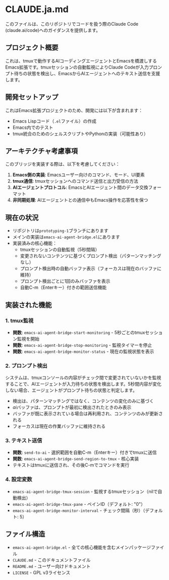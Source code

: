# CLAUDE.ja.md

このファイルは、このリポジトリでコードを扱う際のClaude Code (claude.ai/code)へのガイダンスを提供します。

## プロジェクト概要

これは、tmuxで動作するAIコーディングエージェントとEmacsを橋渡しするEmacs拡張です。tmuxセッションの自動監視によりClaude Codeが入力プロンプト待ちの状態を検出し、EmacsからAIエージェントへのテキスト送信を支援します。

## 開発セットアップ

これはEmacs拡張プロジェクトのため、開発には以下が含まれます：
- Emacs Lispコード（`.el`ファイル）の作成
- Emacs内でのテスト
- tmux統合のためのシェルスクリプトやPythonの実装（可能性あり）

## アーキテクチャ考慮事項

このブリッジを実装する際は、以下を考慮してください：
1. **Emacs側の実装**: Emacsユーザー向けのコマンド、モード、UI要素
2. **tmux通信**: tmuxセッションへのコマンド送信と出力受信の方法
3. **AIエージェントプロトコル**: EmacsとAIエージェント間のデータ交換フォーマット
4. **非同期処理**: AIエージェントとの通信中もEmacs操作を応答性を保つ

## 現在の状況

- リポジトリは`prototyping-1`ブランチにあります
- メインの実装は`emacs-ai-agent-bridge.el`にあります
- 実装済みの核心機能：
  - tmuxセッションの自動監視（5秒間隔）
  - 変更されないコンテンツに基づくプロンプト検出（パターンマッチングなし）
  - プロンプト検出時の自動バッファ表示（フォーカスは現在のバッファに維持）
  - プロンプト検出ごとに1回のみバッファを表示
  - 自動C-m（Enterキー）付きの範囲送信機能

## 実装された機能

### 1. tmux監視
- **関数**: `emacs-ai-agent-bridge-start-monitoring` - 5秒ごとのtmuxセッション監視を開始
- **関数**: `emacs-ai-agent-bridge-stop-monitoring` - 監視タイマーを停止
- **関数**: `emacs-ai-agent-bridge-monitor-status` - 現在の監視状態を表示

### 2. プロンプト検出
システムは、tmuxコンソールの内容がチェック間で変更されていないかを監視することで、AIエージェントが入力待ちの状態を検出します。5秒間内容が変化しない場合、エージェントがプロンプト待ちの状態と判定します。
- 検出は、パターンマッチングではなく、コンテンツの変化のみに基づく
- *ai*バッファは、プロンプトが最初に検出されたときのみ表示
- バッファが既に表示されている場合は再利用され、コンテンツのみが更新される
- フォーカスは現在の作業バッファに維持される

### 3. テキスト送信
- **関数**: `send-to-ai` - 選択範囲を自動C-m（Enterキー）付きでtmuxに送信
- **関数**: `emacs-ai-agent-bridge-send-region-to-tmux` - 核心実装
- テキストはtmuxに送信され、その後C-mでコマンドを実行

### 4. 設定変数
- `emacs-ai-agent-bridge-tmux-session` - 監視するtmuxセッション（nilで自動検出）
- `emacs-ai-agent-bridge-tmux-pane` - ペインID（デフォルト: "0"）
- `emacs-ai-agent-bridge-monitor-interval` - チェック間隔（秒）（デフォルト: 5）

## ファイル構造

- `emacs-ai-agent-bridge.el` - 全ての核心機能を含むメインパッケージファイル
- `CLAUDE.md` - このドキュメントファイル
- `README.md` - ユーザー向けドキュメント
- `LICENSE` - GPL v3ライセンス
